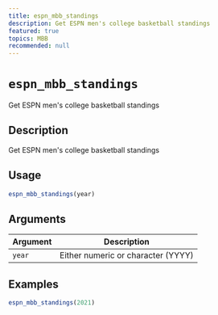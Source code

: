 ```yaml
---
title: espn_mbb_standings
description: Get ESPN men's college basketball standings
featured: true
topics: MBB
recommended: null
---
```

# `espn_mbb_standings`

Get ESPN men's college basketball standings


## Description

Get ESPN men's college basketball standings


## Usage

```r
espn_mbb_standings(year)
```


## Arguments

Argument      |Description
------------- |----------------
`year`     |     Either numeric or character (YYYY)


## Examples

```r
espn_mbb_standings(2021)
```


